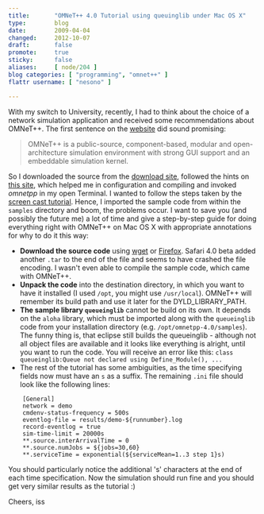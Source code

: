 ```yaml
---
title:       "OMNeT++ 4.0 Tutorial using queuinglib under Mac OS X"
type:        blog
date:        2009-04-04
changed:     2012-10-07
draft:       false
promote:     true
sticky:      false
aliases:     [ node/204 ]
blog categories: [ "programming", "omnet++" ]
flattr username: [ "nesono" ]

---
```


<!--more-->
With my switch to University, recently, I had to think about the choice of a network simulation application and received some recommendations about OMNeT++. The first sentence on the [website](http://www.omnetpp.org/) did sound promising:

> OMNeT++ is a public-source, component-based, modular and open-architecture simulation environment with strong GUI support and an embeddable simulation kernel.
<!--break-->

So I downloaded the source from the [download site](http://www.omnetpp.org/filemgmt/viewcat.php?cid=2), followed the hints on [this site](http://www.omnetpp.org/pmwiki/index.php?n=Main.OSX), which helped me in configuration and compiling and invoked *omnetpp* in my open Terminal. I wanted to follow the steps taken by the [screen cast tutorial](http://www.omnest.com/webdemo/ide/demo.html).
Hence, I imported the sample code from within the `samples` directory and boom, the problems occur. I want to save you (and possibly the future me) a lot of time and give a step-by-step guide for doing everything right with OMNeT++ on Mac OS X with appropriate annotations for why to do it this way:

* **Download the source code** using [wget](http://www.gnu.org/software/wget/) or [Firefox](http://www.mozilla.com/en-US/). 
  Safari 4.0 beta added another `.tar` to the end of the file and seems to have crashed the file encoding.
  I wasn't even able to compile the sample code, which came with OMNeT++.
* **Unpack the code** into the destination directory, in which you want to have it installed (I used `/opt`, you might use `/usr/local`). 
  OMNeT++ will remember its build path and use it later for the DYLD_LIBRARY_PATH.
* **The sample library `queueinglib`** cannot be build on its own. 
  It depends on the `aloha` library, which must be imported along with the `queueinglib` code from your installation directory (e.g. `/opt/omnetpp-4.0/samples`).
  The funny thing is, that eclipse still builds the queueinglib - although not all object files are available and it looks like everything is alright, until you want to run the code.
  You will receive an error like this: `class queueinglib:Queue not declared using Define_Module(), ...`
* The rest of the tutorial has some ambiguities, as the time specifying fields now must have an `s` as a suffix. The remaining `.ini` file should look like the following lines:

~~~~
	[General]
	network = demo
	cmdenv-status-frequency = 500s
	eventlog-file = results/demo-${runnumber}.log
	record-eventlog = true
	sim-time-limit = 20000s
	**.source.interArrivalTime = 0
	**.source.numJobs = ${jobs=30,60}
	**.serviceTime = exponential(${serviceMean=1..3 step 1}s)
~~~~

You should particularly notice the additional 's' characters at the end of each time specification. Now the simulation should run fine and you should get very similar results as the tutorial :)

Cheers, iss

